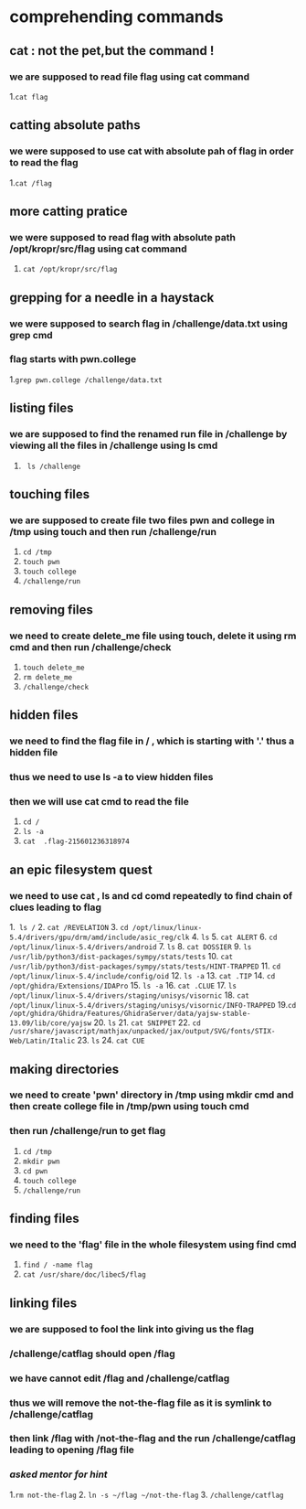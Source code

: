 # comprehending commands

## cat : not the pet,but the command !
### we are supposed to read file flag using cat command
1.`cat flag`

## catting absolute paths
### we were supposed to use cat with absolute pah of flag in order to read the flag
1.`cat /flag`

## more catting pratice
### we were supposed to read flag with absolute path /opt/kropr/src/flag using cat command
1. `cat /opt/kropr/src/flag`

## grepping for a needle in a haystack
### we were supposed to search flag in /challenge/data.txt using grep cmd
### flag starts with pwn.college
1.`grep pwn.college /challenge/data.txt`

## listing files
### we are supposed to find the renamed run file in /challenge by viewing all the files in /challenge using ls cmd
1. ` ls /challenge`

## touching files
### we are supposed to create file two files pwn and college in /tmp using touch and then run /challenge/run
1. `cd /tmp`
2. `touch pwn`
3. `touch college`
4. `/challenge/run`

## removing files
### we need to create delete_me file using touch, delete it using rm cmd and then run /challenge/check
1. `touch delete_me`
2. `rm delete_me`
3. `/challenge/check`

## hidden files
### we need to find the flag file in / ,  which is starting with '.' thus a hidden file
### thus we need to use ls -a to view hidden files
### then we will use cat cmd to read the file 
1. `cd /`
2. `ls -a`
3. `cat  .flag-215601236318974`

## an epic filesystem quest
### we need to use cat , ls and cd comd repeatedly to find chain of clues leading to flag
 1.` ls /` 
 2. `cat /REVELATION` 
 3. `cd /opt/linux/linux-5.4/drivers/gpu/drm/amd/include/asic_reg/clk` 
 4. `ls` 
 5. `cat ALERT` 
 6. `cd /opt/linux/linux-5.4/drivers/android` 
 7. `ls` 
 8. `cat DOSSIER` 
 9. `ls  /usr/lib/python3/dist-packages/sympy/stats/tests` 
10. `cat /usr/lib/python3/dist-packages/sympy/stats/tests/HINT-TRAPPED` 
11. `cd  /opt/linux/linux-5.4/include/config/oid` 
12. `ls -a` 
13. `cat .TIP` 
14. `cd  /opt/ghidra/Extensions/IDAPro` 
15. `ls -a` 
16. `cat .CLUE` 
17. `ls  /opt/linux/linux-5.4/drivers/staging/unisys/visornic` 
18. `cat  /opt/linux/linux-5.4/drivers/staging/unisys/visornic/INFO-TRAPPED` 
19.`cd /opt/ghidra/Ghidra/Features/GhidraServer/data/yajsw-stable-13.09/lib/core/yajsw` 
20. `ls` 
21. `cat SNIPPET` 
22. `cd /usr/share/javascript/mathjax/unpacked/jax/output/SVG/fonts/STIX-Web/Latin/Italic` 
23. `ls` 
24. `cat CUE` 
## making directories
### we need to create 'pwn' directory in /tmp using mkdir cmd and then create college file in /tmp/pwn using touch cmd
### then run /challenge/run to get flag
1. `cd /tmp`
2. `mkdir pwn`
3. `cd pwn`
4. `touch college`
5. `/challenge/run`

## finding files
### we need to the 'flag' file in the whole filesystem using find cmd
1. `find / -name flag`
2. `cat /usr/share/doc/libec5/flag`

## linking files 
 ### we are supposed to fool the link into giving us the flag
 ### /challenge/catflag should open /flag
 ### we have cannot edit /flag and /challenge/catflag
 ### thus we will remove the not-the-flag file as it is symlink to /challenge/catflag
 ### then link /flag with /not-the-flag and the run /challenge/catflag leading to opening /flag file
 ### *asked mentor for hint*
 1.`rm not-the-flag`
 2. `ln -s ~/flag ~/not-the-flag`
 3. `/challenge/catflag`
